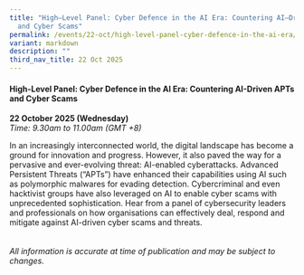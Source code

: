 ```yaml
---
title: "High–Level Panel: Cyber Defence in the AI Era: Countering AI–Driven APTs
  and Cyber Scams"
permalink: /events/22-oct/high-level-panel-cyber-defence-in-the-ai-era/
variant: markdown
description: ""
third_nav_title: 22 Oct 2025
---
```

#### **High-Level Panel: Cyber Defence in the AI Era: Countering AI-Driven APTs and Cyber Scams**

**22 October 2025 (Wednesday)**  
*Time: 9.30am to 11.00am (GMT +8)*

In an increasingly interconnected world, the digital landscape has become a ground for innovation and progress. However, it also paved the way for a pervasive and ever-evolving threat: AI-enabled cyberattacks. Advanced Persistent Threats (“APTs”) have enhanced their capabilities using AI such as polymorphic malwares for evading detection. Cybercriminal and even hacktivist groups have also leveraged on AI to enable cyber scams with unprecedented sophistication. Hear from a panel of cybersecurity leaders and professionals on how organisations can effectively deal, respond and mitigate against AI-driven cyber scams and threats.
<br><br><br>
*All information is accurate at time of publication and may be subject to changes.*
